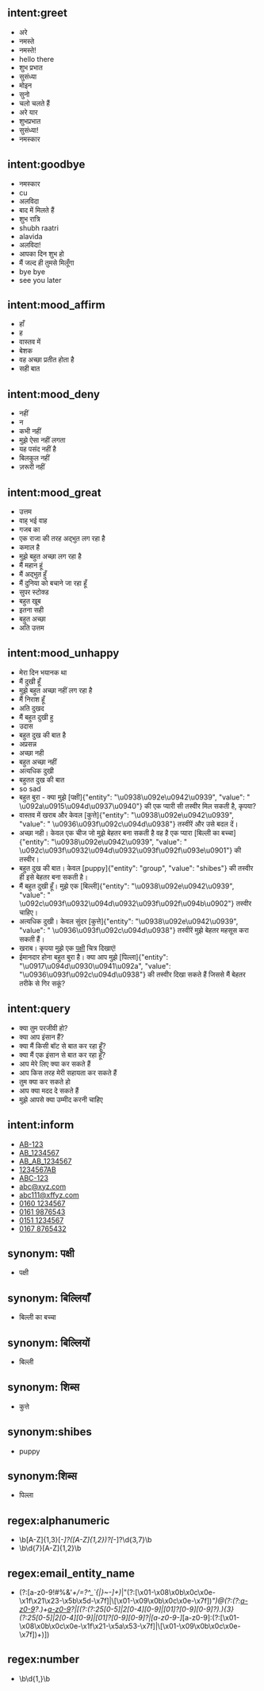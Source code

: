 ## intent:greet
- अरे
- नमस्ते
- नमस्ते!
- hello there
- शुभ प्रभात
- सुसंध्या
- मोइन
- सुनो
- चलो चलते हैं
- अरे यार
- शुभप्रभात
- सुसंध्या!
- नमस्कार

## intent:goodbye
- नमस्कार
- cu
- अलविदा
- बाद में मिलते हैं
- शुभ रात्रि
- shubh raatri
- alavida
- अलविदा!
- आपका दिन शुभ हो
- मैं जल्द ही तुमसे मिलूँगा
- bye bye
- see you later

## intent:mood_affirm
- हाँ
- ह
- वास्तव में
- बेशक
- वह अच्छा प्रतीत होता है
- सही बात

## intent:mood_deny
- नहीं
- न
- कभी नहीं
- मुझे ऐसा नहीं लगता
- यह पसंद नहीं है
- बिलकुल नहीं
- ज़रूरी नहीं

## intent:mood_great
- उत्तम
- वाह् भई वाह
- गजब का
- एक राजा की तरह अद्भुत लग रहा है
- कमाल है
- मुझे बहुत अच्छा लग रहा है
- मैं महान हूं
- मैं अद्भुत हुँ
- मैं दुनिया को बचाने जा रहा हूँ
- सुपर स्टोक्ड
- बहुत खूब
- इतना सही
- बहुत अच्छा
- अति उत्तम

## intent:mood_unhappy
- मेरा दिन भयानक था
- मैं दुखी हूँ
- मुझे बहुत अच्छा नहीं लग रहा है
- मैं निराश हूँ
- अति दुखद
- मैं बहुत दुखी हु
- उदास
- बहुत दुख की बात है
- अप्रसन्न
- अच्छा नही
- बहुत अच्छा नहीं
- अत्यधिक दुखी
- बहुतत दुख की बात
- so sad
- बहुत बुरा - क्या मुझे [पक्षी]{"entity": "\u0938\u092e\u0942\u0939", "value": " \u092a\u0915\u094d\u0937\u0940"} की एक प्यारी सी तस्वीर मिल सकती है, कृपया?
- वास्तव में खराब और केवल [कुत्ते]{"entity": "\u0938\u092e\u0942\u0939", "value": " \u0936\u093f\u092c\u094d\u0938"} तस्वीरें और उसे बदल दें।
- अच्छा नही। केवल एक चीज जो मुझे बेहतर बना सकती है वह है एक प्यारा [बिल्ली का बच्चा]{"entity": "\u0938\u092e\u0942\u0939", "value": " \u092c\u093f\u0932\u094d\u0932\u093f\u092f\u093e\u0901"} की तस्वीर।
- बहुत दुख की बात। केवल [puppy]{"entity": "group", "value": "shibes"} की तस्वीर ही इसे बेहतर बना सकती है।
- मैं बहुत दुखी हूँ। मुझे एक [बिल्ली]{"entity": "\u0938\u092e\u0942\u0939", "value": " \u092c\u093f\u0932\u094d\u0932\u093f\u092f\u094b\u0902"} तस्वीर चाहिए।
- अत्यधिक दुखी। केवल सुंदर [कुत्ते]{"entity": "\u0938\u092e\u0942\u0939", "value": " \u0936\u093f\u092c\u094d\u0938"} तस्वीरें मुझे बेहतर महसूस करा सकती हैं।
- खराब। कृपया मुझे एक [पक्षी](समूह) चित्र दिखाएं!
- ईमानदार होना बहुत बुरा है। क्या आप मुझे [पिल्ला]{"entity": "\u0917\u094d\u0930\u0941\u092a", "value": "\u0936\u093f\u092c\u094d\u0938"} की तस्वीर दिखा सकते हैं जिससे मैं बेहतर तरीके से गिर सकूं?

## intent:query
- क्या तुम परजीवी हो?
- क्या आप इंसान हैं?
- क्या मैं किसी बॉट से बात कर रहा हूँ?
- क्या मैं एक इंसान से बात कर रहा हूँ?
- आप मेरे लिए क्या कर सकते हैं
- आप किस तरह मेरी सहायता कर सकते हैं
- तुम क्या कर सकते हो
- आप क्या मदद दे सकते हैं
- मुझे आपसे क्या उम्मीद करनी चाहिए

## intent:inform
- [AB-123](alphanumeric)
- [AB_1234567](alphanumeric)
- [AB_AB_1234567](alphanumeric)
- [1234567AB](alphanumeric)
- [ABC-123](alphanumeric)
- [abc@xyz.com](email_entity_name)
- [abc111@xffyz.com](email_entity_name)
- [0160 1234567](number)
- [0161 9876543](number)
- [0151 1234567](number)
- [0167 8765432](number)

## synonym: पक्षी
- पक्षी

## synonym: बिल्लियाँ
- बिल्ली का बच्चा

## synonym: बिल्लियों
- बिल्ली

## synonym: शिब्स
- कुत्ते

## synonym:shibes
- puppy

## synonym:शिब्स
- पिल्ला

## regex:alphanumeric
- \b[A-Z]{1,3}[_-]?([A-Z]{1,2})?[_-]?\d{3,7}\b
- \b\d{7}[A-Z]{1,2}\b

## regex:email_entity_name
- (?:[a-z0-9!#$%&'*+/=?^_`{|}~-]+(?:\.[a-z0-9!#$%&'*+/=?^_`{|}~-]+)*|"(?:[\x01-\x08\x0b\x0c\x0e-\x1f\x21\x23-\x5b\x5d-\x7f]|\\[\x01-\x09\x0b\x0c\x0e-\x7f])*")@(?:(?:[a-z0-9](?:[a-z0-9-]*[a-z0-9])?\.)+[a-z0-9](?:[a-z0-9-]*[a-z0-9])?|\[(?:(?:25[0-5]|2[0-4][0-9]|[01]?[0-9][0-9]?)\.){3}(?:25[0-5]|2[0-4][0-9]|[01]?[0-9][0-9]?|[a-z0-9-]*[a-z0-9]:(?:[\x01-\x08\x0b\x0c\x0e-\x1f\x21-\x5a\x53-\x7f]|\\[\x01-\x09\x0b\x0c\x0e-\x7f])+)\])

## regex:number
- \b\d{1,}\b
